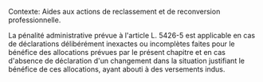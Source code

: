 Contexte: Aides aux actions de reclassement et de reconversion professionnelle.

La pénalité administrative prévue à l'article L. 5426-5 est applicable en cas de déclarations délibérément inexactes ou incomplètes faites pour le bénéfice des allocations prévues par le présent chapitre et en cas d'absence de déclaration d'un changement dans la situation justifiant le bénéfice de ces allocations, ayant abouti à des versements indus.
